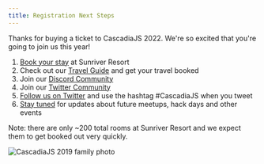 ```yaml
---
title: Registration Next Steps
---
```

Thanks for buying a ticket to CascadiaJS 2022. We're so excited that you're going to join us this year!

1. [Book your stay](https://www.sunriverresort.com/group-stays/cascadia-js-2022) at Sunriver Resort
1. Check out our [Travel Guide](/travel) and get your travel booked
1. Join our [Discord Community](https://discord.gg/cascadiajs)
1. Join our [Twitter Community](https://twitter.com/i/communities/1496715959104466947)
1. [Follow us on Twitter](https://twitter.com/CascadiaJS) and use the hashtag #CascadiaJS when you tweet
1. [Stay tuned](https://cascadiajs.com/mailing-list) for updates about future meetups, hack days and other events

Note: there are only ~200 total rooms at Sunriver Resort and we expect them to get booked out very quickly.

![CascadiaJS 2019 family photo](/images/past/cjs19-family.jpg)
